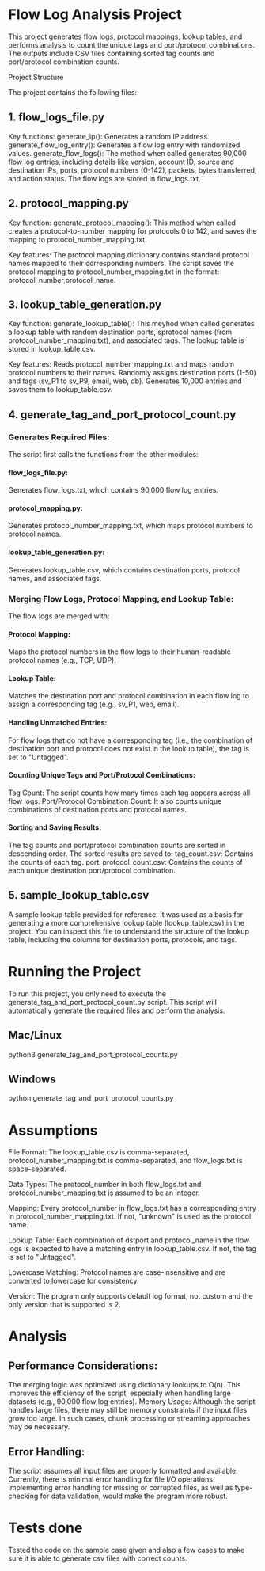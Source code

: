 # Flow Log Analysis Project

This project generates flow logs, protocol mappings, lookup tables, and performs analysis to count the unique tags and port/protocol combinations. The outputs include CSV files containing sorted tag counts and port/protocol combination counts.

Project Structure

The project contains the following files:

## 1. flow_logs_file.py
Key functions:
generate_ip(): Generates a random IP address.
generate_flow_log_entry(): Generates a flow log entry with randomized values.
generate_flow_logs(): The method when called generates 90,000 flow log entries, including details like version, account ID, source and destination IPs, ports, protocol numbers (0-142), packets, bytes transferred, and action status. The flow logs are stored in flow_logs.txt.

## 2. protocol_mapping.py
Key function:
generate_protocol_mapping(): This method when called creates a protocol-to-number mapping for protocols 0 to 142, and saves the mapping to protocol_number_mapping.txt.

Key features:
The protocol mapping dictionary contains standard protocol names mapped to their corresponding numbers.
The script saves the protocol mapping to protocol_number_mapping.txt in the format: protocol_number,protocol_name.

## 3. lookup_table_generation.py
Key function:
generate_lookup_table(): This meyhod when called generates a lookup table with random destination ports, sprotocol names (from protocol_number_mapping.txt), and associated tags. The lookup table is stored in lookup_table.csv.

Key features:
Reads protocol_number_mapping.txt and maps random protocol numbers to their names.
Randomly assigns destination ports (1-50) and tags (sv_P1 to sv_P9, email, web, db).
Generates 10,000 entries and saves them to lookup_table.csv.

## 4. generate_tag_and_port_protocol_count.py

### Generates Required Files:
The script first calls the functions from the other modules:
#### flow_logs_file.py: 
Generates flow_logs.txt, which contains 90,000 flow log entries.
#### protocol_mapping.py: 
Generates protocol_number_mapping.txt, which maps protocol numbers to protocol names.
#### lookup_table_generation.py: 
Generates lookup_table.csv, which contains destination ports, protocol names, and associated tags.

### Merging Flow Logs, Protocol Mapping, and Lookup Table:
The flow logs are merged with:
#### Protocol Mapping: 
Maps the protocol numbers in the flow logs to their human-readable protocol names (e.g., TCP, UDP).
#### Lookup Table: 
Matches the destination port and protocol combination in each flow log to assign a corresponding tag (e.g., sv_P1, web, email).
#### Handling Unmatched Entries:
For flow logs that do not have a corresponding tag (i.e., the combination of destination port and protocol does not exist in the lookup table), the tag is set to "Untagged".
#### Counting Unique Tags and Port/Protocol Combinations:
Tag Count: The script counts how many times each tag appears across all flow logs.
Port/Protocol Combination Count: It also counts unique combinations of destination ports and protocol names.
#### Sorting and Saving Results:
The tag counts and port/protocol combination counts are sorted in descending order.
The sorted results are saved to:
tag_count.csv: Contains the counts of each tag.
port_protocol_count.csv: Contains the counts of each unique destination port/protocol combination.

## 5. sample_lookup_table.csv
A sample lookup table provided for reference. It was used as a basis for generating a more comprehensive lookup table (lookup_table.csv) in the project. You can inspect this file to understand the structure of the lookup table, including the columns for destination ports, protocols, and tags.

# Running the Project

To run this project, you only need to execute the generate_tag_and_port_protocol_count.py script. This script will automatically generate the required files and perform the analysis.

## Mac/Linux
python3 generate_tag_and_port_protocol_counts.py

## Windows
python generate_tag_and_port_protocol_counts.py

# Assumptions
File Format: The lookup_table.csv is comma-separated, protocol_number_mapping.txt is comma-separated, and flow_logs.txt is space-separated.

Data Types: The protocol_number in both flow_logs.txt and protocol_number_mapping.txt is assumed to be an integer.

Mapping: Every protocol_number in flow_logs.txt has a corresponding entry in protocol_number_mapping.txt. If not, "unknown" is used as the protocol name.

Lookup Table: Each combination of dstport and protocol_name in the flow logs is expected to have a matching entry in lookup_table.csv. If not, the tag is set to "Untagged".

Lowercase Matching: Protocol names are case-insensitive and are converted to lowercase for consistency.

Version: The program only supports default log format, not custom and the only version that is supported is 2. 

# Analysis
## Performance Considerations:
The merging logic was optimized using dictionary lookups to O(n). This improves the efficiency of the script, especially when handling large datasets (e.g., 90,000 flow log entries).
Memory Usage: Although the script handles large files, there may still be memory constraints if the input files grow too large. In such cases, chunk processing or streaming approaches may be necessary.

## Error Handling:
The script assumes all input files are properly formatted and available. Currently, there is minimal error handling for file I/O operations. Implementing error handling for missing or corrupted files, as well as type-checking for data validation, would make the program more robust.

# Tests done
Tested the code on the sample case given and also a few cases to make sure it is able to generate csv files with correct counts.





